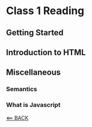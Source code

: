 # Class 1 Reading

## Getting Started

## Introduction to HTML

## Miscellaneous

### Semantics

### What is Javascript

[<== BACK](README.md)
